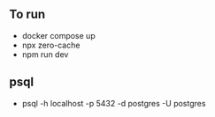 ## To run
- docker compose up
- npx zero-cache
- npm run dev
## psql
- psql -h localhost -p 5432 -d postgres -U postgres

